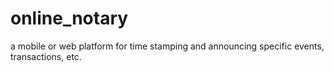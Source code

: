 # online_notary
a mobile or web platform for time stamping and announcing specific events, transactions, etc.
